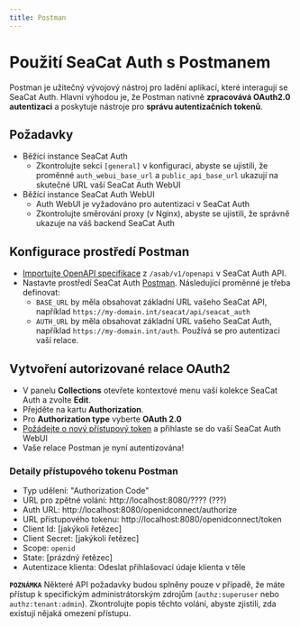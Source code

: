 ```yaml
---
title: Postman
---
```


# Použití SeaCat Auth s Postmanem

Postman je užitečný vývojový nástroj pro ladění aplikací, které interagují se SeaCat Auth. 
Hlavní výhodou je, že Postman nativně **zpracovává OAuth2.0 autentizaci** a poskytuje nástroje pro **správu autentizačních tokenů**.

## Požadavky

- Běžící instance SeaCat Auth
  - Zkontrolujte sekci `[general]` v konfiguraci, abyste se ujistili, že proměnné `auth_webui_base_url` a 
    `public_api_base_url` ukazují na skutečné URL vaší SeaCat Auth WebUI 
- Běžící instance SeaCat Auth WebUI
  - Auth WebUI je vyžadováno pro autentizaci v SeaCat Auth
  - Zkontrolujte směrování proxy (v Nginx), abyste se ujistili, že správně ukazuje 
    na váš backend SeaCat Auth

## Konfigurace prostředí Postman

- [Importujte OpenAPI specifikace](https://learning.postman.com/docs/integrations/available-integrations/working-with-openAPI/) 
  z `/asab/v1/openapi` v SeaCat Auth API.
- Nastavte prostředí SeaCat Auth [Postman](https://learning.postman.com/docs/sending-requests/managing-environments/). 
  Následující proměnné je třeba definovat:
  - `BASE_URL` by měla obsahovat základní URL vašeho SeaCat API, například `https://my-domain.int/seacat/api/seacat_auth` 
  - `AUTH_URL` by měla obsahovat základní URL vašeho SeaCat Auth, například `https://my-domain.int/auth`. 
    Používá se pro autentizaci vaší relace.

## Vytvoření autorizované relace OAuth2

- V panelu **Collections** otevřete kontextové menu vaší kolekce SeaCat Auth a zvolte **Edit**. 
- Přejděte na kartu **Authorization**.
- Pro **Authorization type** vyberte **OAuth 2.0**
- [Požádejte o nový přístupový token](https://learning.postman.com/docs/sending-requests/authorization/#requesting-an-oauth-20-token) 
  a přihlaste se do vaší SeaCat Auth WebUI
- Vaše relace Postman je nyní autentizována!

### Detaily přístupového tokenu Postman

 * Typ udělení: "Authorization Code"
 * URL pro zpětné volání: http://localhost:8080/???? (???)
 * Auth URL: http://localhost:8080/openidconnect/authorize
 * URL přístupového tokenu: http://localhost:8080/openidconnect/token
 * Client Id: [jakýkoli řetězec]
 * Client Secret: [jakýkoli řetězec]
 * Scope: `openid`
 * State: [prázdný řetězec]
 * Autentizace klienta: Odeslat přihlašovací údaje klienta v těle


**`POZNÁMKA`** Některé API požadavky budou splněny pouze v případě, že máte přístup k specifickým administrátorským zdrojům 
(`authz:superuser` nebo `authz:tenant:admin`). 
Zkontrolujte popis těchto volání, abyste zjistili, zda existují nějaká omezení přístupu.